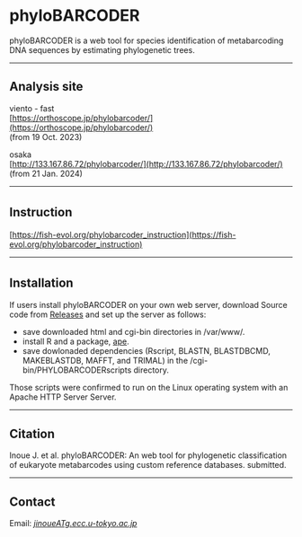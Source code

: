 # phyloBARCODER
phyloBARCODER is a web tool for species identification of metabarcoding DNA sequences by estimating phylogenetic trees.


---

## Analysis site   
viento - fast   
[https://orthoscope.jp/phylobarcoder/](https://orthoscope.jp/phylobarcoder/)      
(from 19 Oct. 2023)

osaka   
[http://133.167.86.72/phylobarcoder/](http://133.167.86.72/phylobarcoder/)   
(from 21 Jan. 2024) 

---
## Instruction　　　
[https://fish-evol.org/phylobarcoder_instruction](https://fish-evol.org/phylobarcoder_instruction)

---
## Installation　　　
If users install phyloBARCODER on your own web server, download Source code from [Releases](https://github.com/jun-inoue/phyloBARCODER/releases) and set up the server as follows:
- save downloaded html and cgi-bin directories in /var/www/.
- install R and a package, [ape](https://github.com/emmanuelparadis/ape?tab=readme-ov-file).
- save dowlonaded dependencies (Rscript, BLASTN, BLASTDBCMD, MAKEBLASTDB, MAFFT, and TRIMAL) in the /cgi-bin/PHYLOBARCODERscripts directory.   

Those scripts were confirmed to run on the Linux operating system with an Apache HTTP Server Server.   

---
## Citation
Inoue J. et al. 
phyloBARCODER: An web tool for phylogenetic classification of eukaryote metabarcodes using custom reference databases. submitted.   

---
## Contact 
Email: [_jinoueATg.ecc.u-tokyo.ac.jp_](http://www.fish-evol.org/index_eng.html)
<br />  
